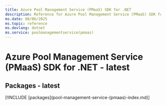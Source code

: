 ```yaml
---
title: Azure Pool Management Service (PMaaS) SDK for .NET
description: Reference for Azure Pool Management Service (PMaaS) SDK for .NET
ms.date: 08/06/2025
ms.topic: reference
ms.devlang: dotnet
ms.service: poolmanagementservice(pmaas)
---
```

# Azure Pool Management Service (PMaaS) SDK for .NET - latest
## Packages - latest
[!INCLUDE [packages](pool-management-service-(pmaas\)-index.md)]